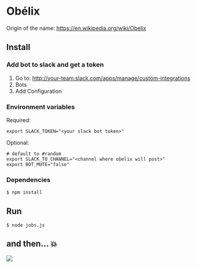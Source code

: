 # Obélix

Origin of the name: https://en.wikipedia.org/wiki/Obelix

## Install
### Add bot to slack and get a token
1. Go to: http://your-team.slack.com/apps/manage/custom-integrations
2. Bots
3. Add Configuration

### Environment variables
Required:
```
export SLACK_TOKEN="<your slack bot token>"
```
Optional:
```
# default to #random
export SLACK_TO_CHANNEL="<channel where obelix will post>"
export BOT_MUTE="false"
```

### Dependencies
```
$ npm install
```

## Run
```
$ node jobs.js
```

## and then... :boom:
![](https://s3.amazonaws.com/f.cl.ly/items/0C0E07023t2E2h0z2V01/Screen%20Shot%202016-07-20%20at%209.37.57%20AM.png)
